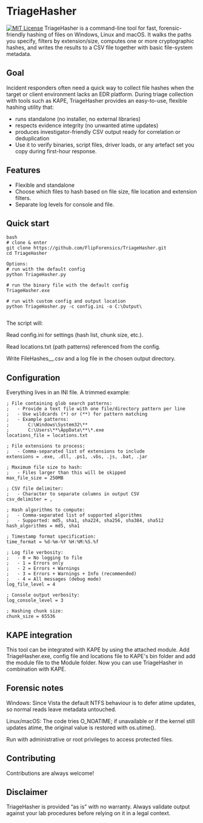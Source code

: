 
# TriageHasher
[![MIT License](https://img.shields.io/badge/License-MIT-green.svg)](https://choosealicense.com/licenses/mit/)
TriageHasher is a command-line tool for fast, forensic-friendly hashing of files on Windows, Linux and macOS.
It walks the paths you specify, filters by extension/size, computes one or more cryptographic hashes, and writes the results to a CSV file together with basic file-system metadata.

## Goal 
Incident responders often need a quick way to collect file hashes when the target or client environment lacks an EDR platform. During triage collection with tools such as KAPE, TriageHasher provides an easy-to-use, flexible hashing utility that:

- runs standalone (no installer, no external libraries)
- respects evidence integrity (no unwanted atime updates)
- produces investigator-friendly CSV output ready for correlation or deduplication
- Use it to verify binaries, script files, driver loads, or any artefact set you copy during first-hour response.

## Features
- Flexible and standalone 
- Choose which files to hash based on file size, file location and extension filters.
- Separate log levels for console and file.


## Quick start
```
bash
# clone & enter
git clone https://github.com/FlipForensics/TriageHasher.git
cd TriageHasher

Options: 
# run with the default config
python TriageHasher.py

# run the binary file with the default config
TriageHasher.exe

# run with custom config and output location
python TriageHasher.py -c config.ini -o C:\Output\


```
The script will:

Read config.ini for settings (hash list, chunk size, etc.).

Read locations.txt (path patterns) referenced from the config.

Write FileHashes_<computer>_<timestamp>.csv and a log file in the chosen output directory.

## Configuration
Everything lives in an INI file. A trimmed example:
```
; File containing glob search patterns:
;   - Provide a text file with one file/directory pattern per line
;   - Use wildcards (*) or (**) for pattern matching
;   - Example patterns:
;       C:\Windows\System32\**
;       C:\Users\**\AppData\**\*.exe
locations_file = locations.txt

; File extensions to process:
;   - Comma-separated list of extensions to include
extensions = .exe, .dll, .ps1, .vbs, .js, .bat, .jar

; Maximum file size to hash:
;   - Files larger than this will be skipped
max_file_size = 250MB

; CSV file delimiter:
;   - Character to separate columns in output CSV
csv_delimiter = ,

; Hash algorithms to compute:
;   - Comma-separated list of supported algorithms
;   - Supported: md5, sha1, sha224, sha256, sha384, sha512
hash_algorithms = md5, sha1

; Timestamp format specification:
time_format = %d-%m-%Y %H:%M:%S.%f

; Log file verbosity:
;   - 0 = No logging to file
;   - 1 = Errors only
;   - 2 = Errors + Warnings
;   - 3 = Errors + Warnings + Info (recommended)
;   - 4 = All messages (debug mode)
log_file_level = 4

; Console output verbosity:
log_console_level = 3

; Hashing chunk size:
chunk_size = 65536

```
## KAPE integration
This tool can be integrated with KAPE by using the attached module. Add TriageHasher.exe, config file and locations file to KAPE's bin folder and add the module file to the Module folder. Now you can use TriageHasher in combination with KAPE. 

## Forensic notes
Windows: Since Vista the default NTFS behaviour is to defer atime updates, so normal reads leave metadata untouched.

Linux/macOS: The code tries O_NOATIME; if unavailable or if the kernel still updates atime, the original value is restored with os.utime().

Run with administrative or root privileges to access protected files.


## Contributing

Contributions are always welcome!

## Disclaimer
TriageHasher is provided “as is” with no warranty. Always validate output against your lab procedures before relying on it in a legal context.

